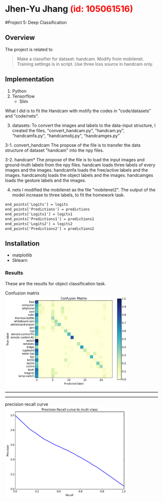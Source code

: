 # Jhen-Yu Jhang <span style="color:red">(id: 105061516)</span>

#Project 5: Deep Classification

## Overview
The project is related to 
> Make a classifier for dataset: handcam.
> Modify from mobilenet.
> Training settings is in script.
> Use three loss source in handcam only.


## Implementation
1. Python
2. Tensorflow
	* Slim
	
What I did is to fit the Handcam with motify the codes in "code/datasets" and "code/nets".


3. datasets:
To convert the images and labels to the data-input structure, I created the files, "convert_handcam.py", "handcam.py", "handcamfa.py", "handcamobj.py", "handcamges.py"

3-1. convert_handcam
The propose of the file is to transfer the data structure of dataset "handcam" into the npy files.

3-2. handcam*
The propose of the file is to load the input images and ground-truth labels from the npy files.
handcam loads three labels of every images and the images.
handcamfa loads the free/active labels and the images.
handcamobj loads the object labels and the images.
handcamges loads the gesture labels and the images.

4. nets
I modified the mobilenet as the file "mobilenet2". The output of the model increase to three labels, to fit the homework task.

```
end_points['Logits'] = logits
end_points['Predictions'] = predictions
end_points['Logits1'] = logits1
end_points['Predictions1'] = predictions1
end_points['Logits2'] = logits2
end_points['Predictions2'] = predictions2
```

## Installation
* matplotlib
* Sklearn

### Results

These are the results for object classification task.
<table border=1>
Confusion matrix
<img src="plot_cm.png" width="80%"/>

<table border=1>
</table>
<tr>
precision recall curve
<img src="plot_prc.png" width="80%"/>
</tr>

</table>


